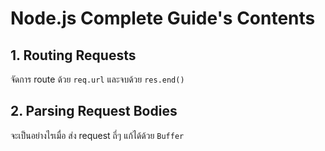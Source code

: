 # Node.js Complete Guide's Contents

## 1. Routing Requests

จัดการ route ด้วย `req.url` และจบด้วย `res.end()`

## 2. Parsing Request Bodies

จะเป็นอย่างไรเมื่อ ส่ง request ถี่ๆ แก้ได้ด้วย `Buffer`